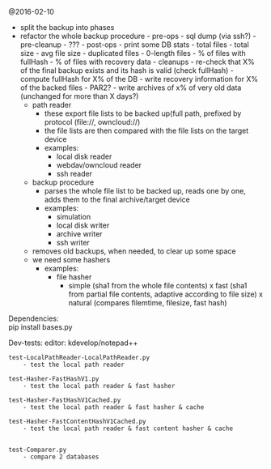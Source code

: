 @2016-02-10
 - split the backup into phases
 - refactor the whole backup procedure
        - pre-ops
            - sql dump (via ssh?)
            - pre-cleanup
                - ???
        - post-ops
            - print some DB stats
                - total files
                - total size
                - avg file size
                - duplicated files
                - 0-length files
                - % of files with fullHash
                - % of files with recovery data
            - cleanups
		- re-check that X% of the final backup exists and its hash is valid (check fullHash)
		- compute fullHash for X% of the DB
            - write recovery information for X% of the backed files
                - PAR2?
            - write archives of x% of very old data (unchanged for more than X days?)
 	- path reader
		- these export file lists to be backed up(full path, prefixed by protocol (file://, owncloud://)
		- the file lists are then compared with the file lists on the target device
		- examples:
			- local disk reader
			- webdav/owncloud reader
			- ssh reader
	- backup procedure
		- parses the whole file list to be backed up, reads one by one, adds them to the final archive/target device
		- examples:
			- simulation
			- local disk writer
			- archive writer
			- ssh writer
	- removes old backups, when needed, to clear up some space
	- we need some hashers
		- examples:
			- file hasher
				- simple (sha1 from the whole file contents)
				x fast (sha1 from partial file contents, adaptive according to file size)
				x natural (compares filemtime, filesize, fast hash)
            
			

Dependencies:			
	pip install bases.py
	

Dev-tests:
        editor: kdevelop/notepad++

	test-LocalPathReader-LocalPathReader.py
		- test the local path reader

	test-Hasher-FastHashV1.py
		- test the local path reader & fast hasher
		
	test-Hasher-FastHashV1Cached.py
		- test the local path reader & fast hasher & cache
		
	test-Hasher-FastContentHashV1Cached.py
		- test the local path reader & fast content hasher & cache
		
	
	test-Comparer.py
		- compare 2 databases
	
